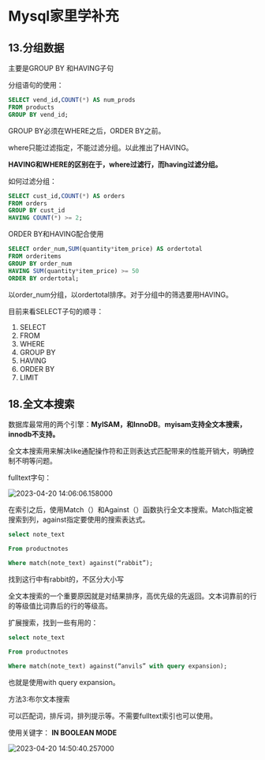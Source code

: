 # Mysql家里学补充

## 13.分组数据

主要是GROUP BY 和HAVING子句

分组语句的使用：

```sql
SELECT vend_id,COUNT(*) AS num_prods
FROM products
GROUP BY vend_id;
```

GROUP BY必须在WHERE之后，ORDER BY之前。

where只能过滤指定，不能过滤分组。以此推出了HAVING。

**HAVING和WHERE的区别在于，where过滤行，而having过滤分组。**

如何过滤分组：

```sql
SELECT cust_id,COUNT(*) AS orders
FROM orders
GROUP BY cust_id
HAVING COUNT(*) >= 2;
```



ORDER BY和HAVING配合使用

```sql
SELECT order_num,SUM(quantity*item_price) AS ordertotal
FROM orderitems
GROUP BY order_num
HAVING SUM(quantity*item_price) >= 50
ORDER BY ordertotal;
```

以order_num分组，以ordertotal排序。对于分组中的筛选要用HAVING。



目前来看SELECT子句的顺寻：

1. SELECT
2. FROM
3. WHERE
4. GROUP BY
5. HAVING
6. ORDER BY
7. LIMIT

## 18.全文本搜索

数据库最常用的两个引擎：**MyISAM，和InnoDB**。**myisam支持全文本搜索，innodb不支持。**

全文本搜索用来解决like通配操作符和正则表达式匹配带来的性能开销大，明确控制不明等问题。

fulltext字句：

![2023-04-20 14:06:06.158000](file:///C:/Users/gaohan/AppData/Local/Temp/msohtmlclip1/01/clip_image002.jpg)

在索引之后，使用Match（）和Against（）函数执行全文本搜索。Match指定被搜索到列，against指定要使用的搜索表达式。

```sql
select note_text

From productnotes

Where match(note_text) against(“rabbit”);
```



 

找到这行中有rabbit的，不区分大小写

全文本搜索的一个重要原因就是对结果排序，高优先级的先返回。文本词靠前的行的等级值比词靠后的行的等级高。

扩展搜索，找到一些有用的：

```sql
select note_text

From productnotes

Where match(note_text) against(“anvils” with query expansion);
```

也就是使用with query expansion。

 

 

方法3:布尔文本搜索

可以匹配词，排斥词，排列提示等。不需要fulltext索引也可以使用。

使用关键字： **IN BOOLEAN MODE**

![2023-04-20 14:50:40.257000](file:///C:/Users/gaohan/AppData/Local/Temp/msohtmlclip1/01/clip_image004.jpg)